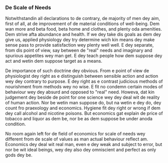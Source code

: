 ### De Scale of Needs

Notwithstandin all declarations to de contrary, de majority of men dey aim, first of all, at de improvement of de material conditions of well-being. Dem wan more and beta food, beta home and clothes, and plenty oda amenities. Dem strive afta abundance and health. If we dey take dis goals as dem dey give us, applied physiology dey try determine wich kin means dey make sense pass to provide satisfaction wey plenty well well. E dey separate, from dis point of view, say between de "real" needs and imaginary and spurious appetites wey man get. E dey teach people how dem suppose dey act and wetin dem suppose target as a means.

De importance of such doctrine dey obvious. From e point of view de physiologist dey right as e distinguish between sensible action and action wey dey contrary to purpose. E dey right as e contrast judicious methods of nourishment from methods wey no wise. E fit no condemn certain modes of behaviour wey dey absurd and opposed to "real" need. Howeva, dat kin judgement dey beside de point for one science wey dey deal wit de reality of human action. Nor be wetin man suppose do, but na wetin e dey do, dey count fro praexology and economics. Hygiene fit dey right or wrong if dem dey call alcohol and nicotine poisons. But economics gat explain de price of tobacco and liquor as dem be, nor be as dem suppose be under anoda condition.

No room again left for de field of economics for scale of needs wey different from de scale of values as man actual behaviour reflect am. Economics dey deal wit real man, even e dey weak and subject to error, but nor be wit ideal beings, wey dey also dey omniscient and perfect as only gods dey be.

